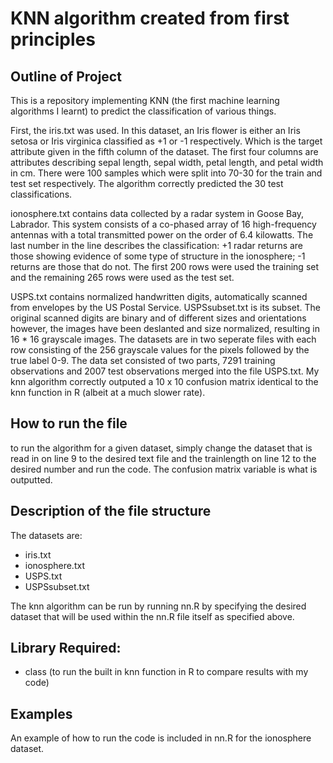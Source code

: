 # KNN algorithm created from first principles #
## Outline of Project ##
This is a repository implementing KNN (the first machine learning algorithms I learnt) to predict the classification of various things. 

First, the iris.txt was used. In this dataset, an Iris flower is either an Iris setosa or Iris virginica classified as +1 or -1 respectively. Which is the target attribute given in the fifth column of the dataset. The first four columns are attributes describing sepal length, sepal width, petal length, and petal width in cm. There were 100 samples which were split into 70-30 for the train and test set respectively. The algorithm correctly predicted the 30 test classifications.

ionosphere.txt contains data collected by a radar system in Goose Bay, Labrador. This system consists of a co-phased array of 16 high-frequency antennas with a total transmitted power on the order of 6.4 kilowatts. The last number in the line describes the classification: +1 radar returns are those showing evidence of some type of structure in the ionosphere; -1 returns are those that do not. The first 200 rows were used the training set and the remaining 265 rows were used as the test set.

USPS.txt contains normalized handwritten digits, automatically scanned from envelopes by the US Postal Service. USPSsubset.txt is its subset. The original scanned digits are binary and of different sizes and orientations however, the images have been deslanted and size normalized, resulting in 16 * 16 grayscale images. The datasets are in two seperate files with each row consisting of the 256 grayscale values for the pixels followed by the true label 0-9. The data set consisted of two parts, 7291 training observations and 2007 test observations merged into the file USPS.txt. My knn algorithm correctly outputed a 10 x 10 confusion matrix identical to the knn function in R (albeit at a much slower rate).

## How to run the file ##
to run the algorithm for a given dataset, simply change the dataset that is read in on line 9 to the desired text file and the trainlength on line 12 to the desired number and run the code. The confusion matrix variable is what is outputted.

## Description of the file structure ##

The datasets are:
 * iris.txt
 * ionosphere.txt
 * USPS.txt
 * USPSsubset.txt
 
The knn algorithm can be run by running nn.R by specifying the desired dataset that will be used within the nn.R file itself as specified above.

## Library Required: ##
* class (to run the built in knn function in R to compare results with my code)
<p>

## Examples ##
An example of how to run the code is included in nn.R for the ionosphere dataset.
